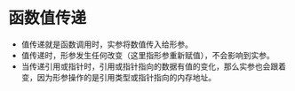 # 函数值传递

* 值传递就是函数调用时，实参将数值传入给形参。
* 值传递时，形参发生任何改变（这里指形参重新赋值），不会影响到实参。
* 当传递引用或指针时，引用或指针指向的数据有值的变化，那么实参也会跟着变，因为形参操作的是引用类型或指针指向的内存地址。
